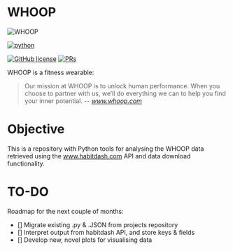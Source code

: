 # WHOOP
![WHOOP](https://everipedia-storage.s3.amazonaws.com/ProfilePicture/en/whoop-company/__00541.png)

<p align="left">
    <a href="https://www.python.org/">
        <img src="https://ForTheBadge.com/images/badges/made-with-python.svg"
            alt="python"></a> &nbsp;
</p>

[![GitHub license](https://img.shields.io/badge/License-MIT-brightgreen.svg?style=flat-square)](https://github.com/VivekPa/AIAlpha/blob/master/LICENSE) 
[![PRs](https://img.shields.io/badge/PRs-welcome-brightgreen.svg?style=flat-square)](http://makeapullrequest.com)


WHOOP is a fitness wearable:
> Our mission at WHOOP is to unlock human performance. When you choose to partner with us, we’ll do everything we can to help you find your inner potential.
-- <cite>www.whoop.com</cite>

# Objective
This is a repository with Python tools for analysing the WHOOP data retrieved using the www.habitdash.com API and data download functionality.

# TO-DO
Roadmap for the next couple of months:
- [] Migrate existing .py & .JSON from projects repository
- [] Interpret output from habitdash API, and store keys & fields
- [] Develop new, novel plots for visualising data
